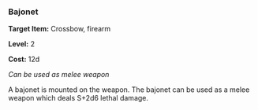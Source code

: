 ### Bajonet

**Target Item:** Crossbow, firearm

**Level:** 2

**Cost:** 12d

_Can be used as melee weapon_

A bajonet is mounted on the weapon. The bajonet can be used as a melee weapon which deals S+2d6 lethal damage.